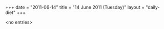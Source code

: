 +++
date = "2011-06-14"
title = "14 June 2011 (Tuesday)"
layout = "daily-diet"
+++


\<no entries\>
